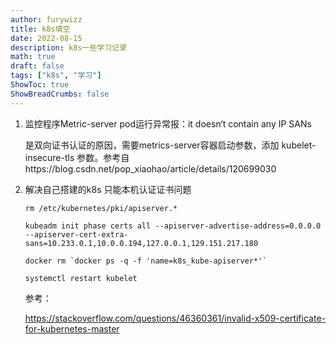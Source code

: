 ```yaml
---
author: furywizz
title: k8s填空
date: 2022-08-15
description: k8s一些学习记录
math: true
draft: false
tags: ["k8s", "学习"]
ShowToc: true
ShowBreadCrumbs: false
---
```


1. 监控程序Metric-server pod运行异常报：it doesn‘t contain any IP SANs
   
   是双向证书认证的原因，需要metrics-server容器启动参数，添加 kubelet-insecure-tls 参数。参考自https://blog.csdn.net/pop_xiaohao/article/details/120699030

2. 解决自己搭建的k8s 只能本机认证证书问题
   
   ```shell
   rm /etc/kubernetes/pki/apiserver.*
   
   kubeadm init phase certs all --apiserver-advertise-address=0.0.0.0 --apiserver-cert-extra-sans=10.233.0.1,10.0.0.194,127.0.0.1,129.151.217.180
   
   docker rm `docker ps -q -f 'name=k8s_kube-apiserver*'`
   
   systemctl restart kubelet
   ```
   
   参考：
   
   https://stackoverflow.com/questions/46360361/invalid-x509-certificate-for-kubernetes-master